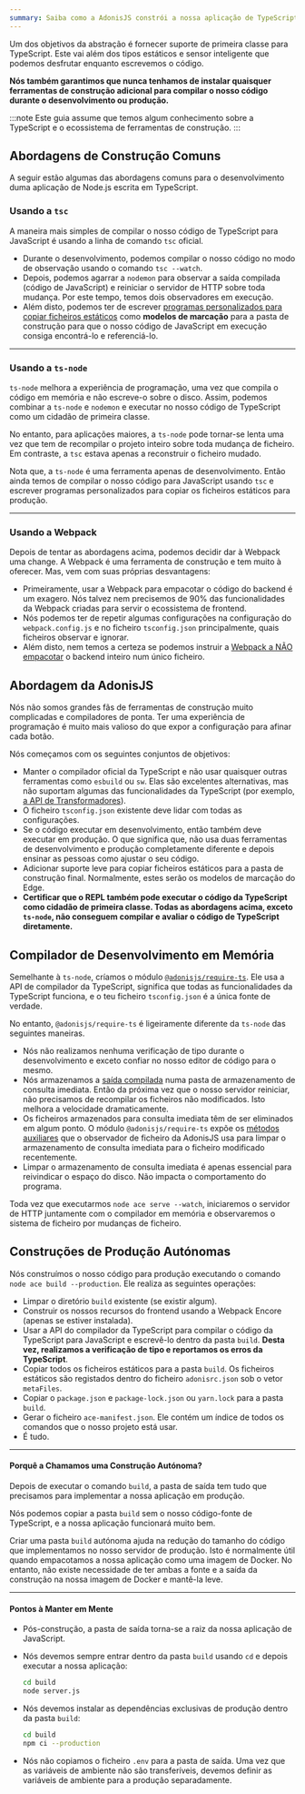 ```yaml
---
summary: Saiba como a AdonisJS constrói a nossa aplicação de TypeScript em ambos desenvolvimento e produção. 
---
```


Um dos objetivos da abstração é fornecer suporte de primeira classe para TypeScript. Este vai além dos tipos estáticos e sensor inteligente que podemos desfrutar enquanto escrevemos o código.

**Nós também garantimos que nunca tenhamos de instalar quaisquer ferramentas de construção adicional para compilar o nosso código durante o desenvolvimento ou produção.**

:::note
Este guia assume que temos algum conhecimento sobre a TypeScript e o ecossistema de ferramentas de construção.
:::

<span id="common-bundling-approaches"></span>

## Abordagens de Construção Comuns

A seguir estão algumas das abordagens comuns para o desenvolvimento duma aplicação de Node.js escrita em TypeScript.

<span id="using-tsc"></span>

### Usando a `tsc`

A maneira mais simples de compilar o nosso código de TypeScript para JavaScript é usando a linha de comando `tsc` oficial.

- Durante o desenvolvimento, podemos compilar o nosso código no modo de observação usando o comando `tsc --watch`.
- Depois, podemos agarrar a `nodemon` para observar a saída compilada (código de JavaScript) e reiniciar o servidor de HTTP sobre toda mudança. Por este tempo, temos dois observadores em execução.
- Além disto, podemos ter de escrever [programas personalizados para copiar ficheiros estáticos](https://github.com/microsoft/TypeScript/issues/30835) como **modelos de marcação** para a pasta de construção para que o nosso código de JavaScript em execução consiga encontrá-lo e referenciá-lo.

---

<span id="using-ts-node"></span>

### Usando a `ts-node`

`ts-node` melhora a experiência de programação, uma vez que compila o código em memória e não escreve-o sobre o disco. Assim, podemos combinar a `ts-node` e `nodemon` e executar no nosso código de TypeScript como um cidadão de primeira classe.

No entanto, para aplicações maiores, a `ts-node` pode tornar-se lenta uma vez que tem de recompilar o projeto inteiro sobre toda mudança de ficheiro. Em contraste, a `tsc` estava apenas a reconstruir o ficheiro mudado.

Nota que, a `ts-node` é uma ferramenta apenas de desenvolvimento. Então ainda temos de compilar o nosso código para JavaScript usando `tsc` e escrever programas personalizados para copiar os ficheiros estáticos para produção.

---

<span id="using-webpack"></span>

### Usando a Webpack

Depois de tentar as abordagens acima, podemos decidir dar à Webpack uma change. A Webpack é uma ferramenta de construção e tem muito à oferecer. Mas, vem com suas próprias desvantagens:

- Primeiramente, usar a Webpack para empacotar o código do backend é um exagero. Nós talvez nem precisemos de 90% das funcionalidades da Webpack criadas para servir o ecossistema de frontend.
- Nós podemos ter de repetir algumas configurações na configuração do `webpack.config.js` e no ficheiro `tsconfig.json` principalmente, quais ficheiros observar e ignorar.
- Além disto, nem temos a certeza se podemos instruir a [Webpack a NÃO empacotar](https://stackoverflow.com/questions/40096470/get-webpack-not-to-bundle-files) o backend inteiro num único ficheiro.

<span id="adonisjs-approach"></span>

## Abordagem da AdonisJS

Nós não somos grandes fãs de ferramentas de construção muito complicadas e compiladores de ponta. Ter uma experiência de programação é muito mais valioso do que expor a configuração para afinar cada botão.

Nós começamos com os seguintes conjuntos de objetivos:

- Manter o compilador oficial da TypeScript e não usar quaisquer outras ferramentas como `esbuild` ou `sw`. Elas são excelentes alternativas, mas não suportam algumas das funcionalidades da TypeScript (por exemplo, [a API de Transformadores](https://levelup.gitconnected.com/writing-typescript-custom-ast-transformer-part-1-7585d6916819)).
- O ficheiro `tsconfig.json` existente deve lidar com todas as configurações.
- Se o código executar em desenvolvimento, então também deve executar em produção. O que significa que, não usa duas ferramentas de desenvolvimento e produção completamente diferente e depois ensinar as pessoas como ajustar o seu código.
- Adicionar suporte leve para copiar ficheiros estáticos para a pasta de construção final. Normalmente, estes serão os modelos de marcação do Edge.
- **Certificar que o REPL também pode executar o código da TypeScript como cidadão de primeira classe. Todas as abordagens acima, exceto `ts-node`, não conseguem compilar e avaliar o código de TypeScript diretamente.**

<span id="in-memory-development-compiler"></span>

## Compilador de Desenvolvimento em Memória

Semelhante à `ts-node`, críamos o módulo [`@adonisjs/require-ts`](https://github.com/adonisjs/require-ts). Ele usa a API de compilador da TypeScript, significa que todas as funcionalidades da TypeScript funciona, e o teu ficheiro `tsconfig.json` é a única fonte de verdade.

No entanto, `@adonisjs/require-ts` é ligeiramente diferente da `ts-node` das seguintes maneiras.

- Nós não realizamos nenhuma verificação de tipo durante o desenvolvimento e exceto confiar no nosso editor de código para o mesmo.
- Nós armazenamos a [saída compilada](https://github.com/adonisjs/require-ts/blob/develop/src/Compiler/index.ts#L185-L223) numa pasta de armazenamento de consulta imediata. Então da próxima vez que o nosso servidor reiniciar, não precisamos de recompilar os ficheiros não modificados. Isto melhora a velocidade dramaticamente.
- Os ficheiros armazenados para consulta imediata têm de ser eliminados em algum ponto. O módulo `@adonisjs/require-ts` expõe os [métodos auxiliares](https://github.com/adonisjs/require-ts/blob/develop/index.ts#L43-L57) que o observador de ficheiro da AdonisJS usa para limpar o armazenamento de consulta imediata para o ficheiro modificado recentemente.
- Limpar o armazenamento de consulta imediata é apenas essencial para reivindicar o espaço do disco. Não impacta o comportamento do programa.

Toda vez que executarmos `node ace serve --watch`, iniciaremos o servidor de HTTP juntamente com o compilador em memória e observaremos o sistema de ficheiro por mudanças de ficheiro.

<span id="standalone-production-builds"></span>

## Construções de Produção Autónomas

Nós construímos o nosso código para produção executando o comando `node ace build --production`. Ele realiza as seguintes operações:

- Limpar o diretório `build` existente (se existir algum).
- Construir os nossos recursos do frontend usando a Webpack Encore (apenas se estiver instalada).
- Usar a API do compilador da TypeScript para compilar o código da TypeScript para JavaScript e escrevê-lo dentro da pasta `build`. **Desta vez, realizamos a verificação de tipo e reportamos os erros da TypeScript**.
- Copiar todos os ficheiros estáticos para a pasta `build`. Os ficheiros estáticos são registados dentro do ficheiro `adonisrc.json` sob o vetor `metaFiles`.
- Copiar o `package.json` e `package-lock.json` ou `yarn.lock` para a pasta `build`.
- Gerar o ficheiro `ace-manifest.json`. Ele contém um índice de todos os comandos que o nosso projeto está usar.
- É tudo.

---

<span id="why-do-we-call-it-a-standalone-build"></span>

#### Porquê a Chamamos uma Construção Autónoma?

Depois de executar o comando `build`, a pasta de saída tem tudo que precisamos para implementar a nossa aplicação em produção.

Nós podemos copiar a pasta `build` sem o nosso código-fonte de TypeScript, e a nossa aplicação funcionará muito bem.

Criar uma pasta `build` autónoma ajuda na redução do tamanho do código que implementamos no nosso servidor de produção. Isto é normalmente útil quando empacotamos a nossa aplicação como uma imagem de Docker. No entanto, não existe necessidade de ter ambas a fonte e a saída da construção na nossa imagem de Docker e mantê-la leve.

---

<span id="points-to-keep-in-mind"></span>

#### Pontos à Manter em Mente

- Pós-construção, a pasta de saída torna-se a raiz da nossa aplicação de JavaScript.
- Nós devemos sempre entrar dentro da pasta `build` usando `cd` e depois executar a nossa aplicação:

  ```sh
  cd build
  node server.js
  ```

- Nós devemos instalar as dependências exclusivas de produção dentro da pasta `build`:

  ```sh
  cd build
  npm ci --production
  ```

- Nós não copiamos o ficheiro `.env` para a pasta de saída. Uma vez que as variáveis de ambiente não são transferíveis, devemos definir as variáveis de ambiente para a produção separadamente.
